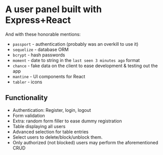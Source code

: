 # A user panel built with Express+React

And with these honorable mentions:

* `passport` - authentication (probably was an overkill to use it)
* `sequelize` - database ORM
* `bcrypt` - hash passwords
* `moment` - date to string in the `last seen 3 minutes ago` format
* `chance` - fake data on the client to ease development & testing out the app
* `mantine` - UI components for React 
* `tabler` - icons

## Functionality

* Authentication: Register, login, logout
* Form validation
* Extra: random form filler to ease dummy registration
* Table displaying all users
* Advanced selection for table entries
* Select users to delete/block/unblock them. 
* Only authorized (not blocked) users may perform the aforementioned CRUD
